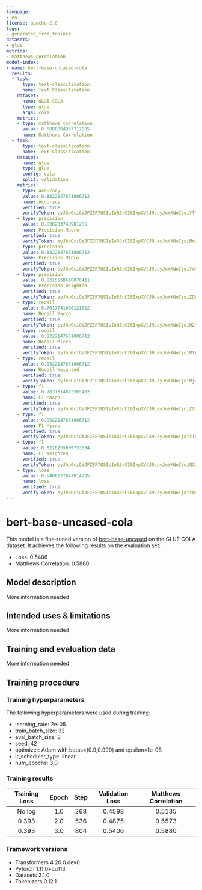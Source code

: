 ```yaml
---
language:
- en
license: apache-2.0
tags:
- generated_from_trainer
datasets:
- glue
metrics:
- matthews_correlation
model-index:
- name: bert-base-uncased-cola
  results:
  - task:
      type: text-classification
      name: Text Classification
    dataset:
      name: GLUE COLA
      type: glue
      args: cola
    metrics:
    - type: matthews_correlation
      value: 0.5880094937717885
      name: Matthews Correlation
  - task:
      type: text-classification
      name: Text Classification
    dataset:
      name: glue
      type: glue
      config: cola
      split: validation
    metrics:
    - type: accuracy
      value: 0.8322147651006712
      name: Accuracy
      verified: true
      verifyToken: eyJhbGciOiJFZERTQSIsInR5cCI6IkpXVCJ9.eyJoYXNoIjoiYTlkZjIwODQ5NGZhMTk3OWJhNjQwOTE3MzIzOWZjMzZmMGRjYmZjYTdhNjhiYjYyNjY0YTk2Y2E5NmJhYzUzMSIsInZlcnNpb24iOjF9.RpXMfM7us7WT2XSMO8w0hxuqbxO1Oy-uFtzTS2Lvc7c27uutkByG1IAzAiT049c6LY7WmC3loigh2rD2kZP6CA
    - type: precision
      value: 0.830203748981255
      name: Precision Macro
      verified: true
      verifyToken: eyJhbGciOiJFZERTQSIsInR5cCI6IkpXVCJ9.eyJoYXNoIjoiNmIzZGMxMjBhZmNiOTI1MDZmNTFjNDI2MDhlNWQ1ZGJlYjVjMjlhNTYxOGYyYWIxZTAwZjg5MWQyY2EzNDJmMyIsInZlcnNpb24iOjF9.oVmulbp5RHd7FbRrb255XJLemj2hPVGKBdfcq2PZADb-PgXLc0Q8_gQ90lvwE0xsx_e5dL8YKdCmbVVIkOxdDg
    - type: precision
      value: 0.8322147651006712
      name: Precision Micro
      verified: true
      verifyToken: eyJhbGciOiJFZERTQSIsInR5cCI6IkpXVCJ9.eyJoYXNoIjoiYmNkYTA4MTU3YTM3ZGFlNWIwZjE4YWNkMTRhOGJlNTE2NDAyYmM4OGNlMDE3OGE4NjdkZjMxMjBiYTU0NTRiMSIsInZlcnNpb24iOjF9.yEbTY7dcAUedTiz2unWx5yAbC0lHe9yWzZ9S_b-sg3-YlM1hGGKjaQaIg8a-L1L_GUzbR7ULsJjkOPiJXNrBCA
    - type: precision
      value: 0.8315568610076411
      name: Precision Weighted
      verified: true
      verifyToken: eyJhbGciOiJFZERTQSIsInR5cCI6IkpXVCJ9.eyJoYXNoIjoiZDFmNzY1ZTljZTM2ZjE1MzRkMGZmNGZkMDFiYzU0OTZlMzI0ZTg0NmU4MDdmMWJlZTkyYTM3MGRiZTY3MGMxZiIsInZlcnNpb24iOjF9.0epqwE7Qn_vdD9OlBo9pfvaJbKfO6KFp5h5sJ2OosuZHokWCqmF9_cHpYq86ujV8XyI2YLQQhFXxyKjUDJXqAA
    - type: recall
      value: 0.7617741060121812
      name: Recall Macro
      verified: true
      verifyToken: eyJhbGciOiJFZERTQSIsInR5cCI6IkpXVCJ9.eyJoYXNoIjoiN2NiMzQwMTQ5Yzk2YjQ3ZTQ5NTRkNGM0NzY2YTk0MGVhNGNkYmRmNzliYWY5OWIwNTczZWE1NjVmYWM2ZjQzNiIsInZlcnNpb24iOjF9.XmeO_f4tg0BAlkZLOZli0Bj34kfdrbOlN8DVRB5WHbbNd1XaB65Ix-RKMHdGWwfdpSHtI3GFcanDbzjdZUZ9Aw
    - type: recall
      value: 0.8322147651006712
      name: Recall Micro
      verified: true
      verifyToken: eyJhbGciOiJFZERTQSIsInR5cCI6IkpXVCJ9.eyJoYXNoIjoiMTA5ZGU3NmU3NjljYzU0MjMzMzM4ZjE1ZWFiYWQ3NWI0M2VkZWNkNDY1ODRlNDA2YzIyYmYyODRhYWIyZDFhNSIsInZlcnNpb24iOjF9.88dH3wwT9U0Lni5BVJGyBqkOydW2ndPzH_T1trnT0FdutztRr605dukzGPd2BBZ_yjdEDI4GIxvSvSKGwgZ6CQ
    - type: recall
      value: 0.8322147651006712
      name: Recall Weighted
      verified: true
      verifyToken: eyJhbGciOiJFZERTQSIsInR5cCI6IkpXVCJ9.eyJoYXNoIjoiMjc5NjE0NTg5OTljNmI3YTQyNDAzZDg3ODc0YjZmZDc2ZmVmNDZiODYwMTNhNzJkODM5ZThiYjk2YjdkMTVjMyIsInZlcnNpb24iOjF9.fjsGVW60Yv3ttfaICEvgb7s3jAbIyjg9EO1fwrMIxVKBhmg6jZzq0kThSAIOiyi2H-e6QKiibLTAsO0Zb10FAA
    - type: f1
      value: 0.7831814623565482
      name: F1 Macro
      verified: true
      verifyToken: eyJhbGciOiJFZERTQSIsInR5cCI6IkpXVCJ9.eyJoYXNoIjoiZGJkMWZmNTUxMzc0NTNlZDhkYTAzNDE5Njc5YzE3MGQ4ZDUyOWYzZTdiMTgzMzM5MDk2MDJlMzhiOWFkMGUwMSIsInZlcnNpb24iOjF9.oeyGkgzeBCSmEWU_NoUmbdBdENDQYIEAQkwoHa6pi-wzdFu7d6850j4-tUvoXFR3PJR8tuQNHDK-FcEOWUJzAw
    - type: f1
      value: 0.8322147651006712
      name: F1 Micro
      verified: true
      verifyToken: eyJhbGciOiJFZERTQSIsInR5cCI6IkpXVCJ9.eyJoYXNoIjoiYTc5ZDNkNWJhNzY5M2RmNDUxNDhiNTVjNzViNTdlN2FkODRiMDY0NjBkYmQ0ZGZjODNmODE5NTI3MTNhNWE3MSIsInZlcnNpb24iOjF9.vrmCa028J9GOUEx2G2mP5yx_OXTvEACuAYdK4eHwt70I5wAAMeJkNr-Nv8ZdlQ93KJpLJCxvsC7nl5lsRSMHDg
    - type: f1
      value: 0.8226255909753084
      name: F1 Weighted
      verified: true
      verifyToken: eyJhbGciOiJFZERTQSIsInR5cCI6IkpXVCJ9.eyJoYXNoIjoiNGZhMzU4N2I0MjBmNTdhZmQwNzRjMjAxMjMyNTlmYTBmZTEyOTQ5NzJjNGI1YmU3ZWFhMTU0ZjM5ODNjN2Y5OCIsInZlcnNpb24iOjF9.bEr9kC61K9bqUoFiMWBjpH1W_LYxvYZSlCLrOAAf8D60ug4LmSQbib8JoydR0SecNocOYP2OMYmEFeujYcX2Aw
    - type: loss
      value: 0.5406177043914795
      name: loss
      verified: true
      verifyToken: eyJhbGciOiJFZERTQSIsInR5cCI6IkpXVCJ9.eyJoYXNoIjoiYmM3MTBjMWFhOGZjZmI2ZDkyZjI5ODVlNDUxZjIwYjg3MGNjMzk3OTZmYmZmMjE4NjIzMWZhODRlMzE0ODAyZCIsInZlcnNpb24iOjF9.7IiSwd3Kw2on30IVSZB58QTfuJWsU-2-COZ75CkPxQ5QZr1t6Re4AfmKIgAQqeDqwUrxBJ-7tZcaCPDaSh8aBQ
---
```


<!-- This model card has been generated automatically according to the information the Trainer had access to. You
should probably proofread and complete it, then remove this comment. -->

# bert-base-uncased-cola

This model is a fine-tuned version of [bert-base-uncased](https://huggingface.co/bert-base-uncased) on the GLUE COLA dataset.
It achieves the following results on the evaluation set:
- Loss: 0.5406
- Matthews Correlation: 0.5880

## Model description

More information needed

## Intended uses & limitations

More information needed

## Training and evaluation data

More information needed

## Training procedure

### Training hyperparameters

The following hyperparameters were used during training:
- learning_rate: 2e-05
- train_batch_size: 32
- eval_batch_size: 8
- seed: 42
- optimizer: Adam with betas=(0.9,0.999) and epsilon=1e-08
- lr_scheduler_type: linear
- num_epochs: 3.0

### Training results

| Training Loss | Epoch | Step | Validation Loss | Matthews Correlation |
|:-------------:|:-----:|:----:|:---------------:|:--------------------:|
| No log        | 1.0   | 268  | 0.4598          | 0.5135               |
| 0.393         | 2.0   | 536  | 0.4875          | 0.5573               |
| 0.393         | 3.0   | 804  | 0.5406          | 0.5880               |


### Framework versions

- Transformers 4.20.0.dev0
- Pytorch 1.11.0+cu113
- Datasets 2.1.0
- Tokenizers 0.12.1
